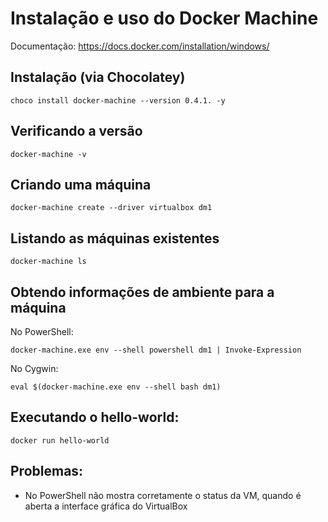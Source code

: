# Instalação e uso do Docker Machine

Documentação: https://docs.docker.com/installation/windows/

## Instalação (via Chocolatey)

```
choco install docker-machine --version 0.4.1. -y
```

## Verificando a versão

```
docker-machine -v
```

## Criando uma máquina

```
docker-machine create --driver virtualbox dm1
```

## Listando as máquinas existentes

```
docker-machine ls
```

## Obtendo informações de ambiente para a máquina

No PowerShell:

```
docker-machine.exe env --shell powershell dm1 | Invoke-Expression
```

No Cygwin:
```
eval $(docker-machine.exe env --shell bash dm1)
```

## Executando o hello-world:

```
docker run hello-world
```

## Problemas:

* No PowerShell não mostra corretamente o status da VM, quando é aberta a interface gráfica do VirtualBox
